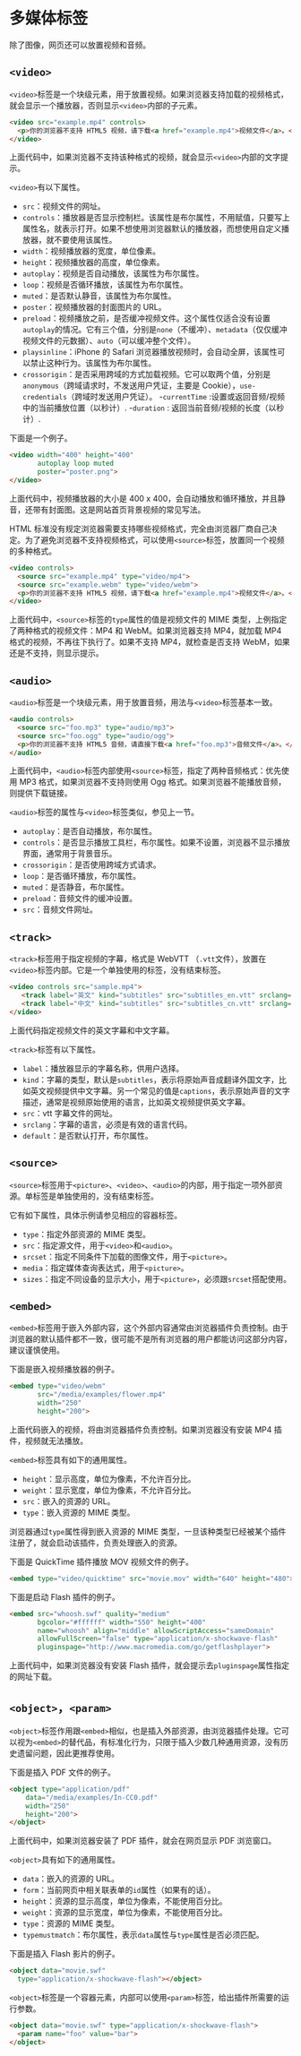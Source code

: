 # 多媒体标签

除了图像，网页还可以放置视频和音频。

## `<video>`

`<video>`标签是一个块级元素，用于放置视频。如果浏览器支持加载的视频格式，就会显示一个播放器，否则显示`<video>`内部的子元素。

```html
<video src="example.mp4" controls>
  <p>你的浏览器不支持 HTML5 视频，请下载<a href="example.mp4">视频文件</a>。</p>
</video>
```

上面代码中，如果浏览器不支持该种格式的视频，就会显示`<video>`内部的文字提示。

`<video>`有以下属性。

- `src`：视频文件的网址。
- `controls`：播放器是否显示控制栏。该属性是布尔属性，不用赋值，只要写上属性名，就表示打开。如果不想使用浏览器默认的播放器，而想使用自定义播放器，就不要使用该属性。
- `width`：视频播放器的宽度，单位像素。
- `height`：视频播放器的高度，单位像素。
- `autoplay`：视频是否自动播放，该属性为布尔属性。
- `loop`：视频是否循环播放，该属性为布尔属性。
- `muted`：是否默认静音，该属性为布尔属性。
- `poster`：视频播放器的封面图片的 URL。
- `preload`：视频播放之前，是否缓冲视频文件。这个属性仅适合没有设置`autoplay`的情况。它有三个值，分别是`none`（不缓冲）、`metadata`（仅仅缓冲视频文件的元数据）、`auto`（可以缓冲整个文件）。
- `playsinline`：iPhone 的 Safari 浏览器播放视频时，会自动全屏，该属性可以禁止这种行为。该属性为布尔属性。
- `crossorigin`：是否采用跨域的方式加载视频。它可以取两个值，分别是`anonymous`（跨域请求时，不发送用户凭证，主要是 Cookie），`use-credentials`（跨域时发送用户凭证）。
-`currentTime` :设置或返回音频/视频中的当前播放位置（以秒计）.
-`duration` : 返回当前音频/视频的长度（以秒计）.

下面是一个例子。

```html
<video width="400" height="400"
       autoplay loop muted
       poster="poster.png">
</video>
```

上面代码中，视频播放器的大小是 400 x 400，会自动播放和循环播放，并且静音，还带有封面图。这是网站首页背景视频的常见写法。

HTML 标准没有规定浏览器需要支持哪些视频格式，完全由浏览器厂商自己决定。为了避免浏览器不支持视频格式，可以使用`<source>`标签，放置同一个视频的多种格式。

```html
<video controls>
  <source src="example.mp4" type="video/mp4">
  <source src="example.webm" type="video/webm">
  <p>你的浏览器不支持 HTML5 视频，请下载<a href="example.mp4">视频文件</a>。</p>
</video>
```

上面代码中，`<source>`标签的`type`属性的值是视频文件的 MIME 类型，上例指定了两种格式的视频文件：MP4 和 WebM。如果浏览器支持 MP4，就加载 MP4 格式的视频，不再往下执行了。如果不支持 MP4，就检查是否支持 WebM，如果还是不支持，则显示提示。

## `<audio>`

`<audio>`标签是一个块级元素，用于放置音频，用法与`<video>`标签基本一致。

```html
<audio controls>
  <source src="foo.mp3" type="audio/mp3">
  <source src="foo.ogg" type="audio/ogg">
  <p>你的浏览器不支持 HTML5 音频，请直接下载<a href="foo.mp3">音频文件</a>。</p>
</audio>
```

上面代码中，`<audio>`标签内部使用`<source>`标签，指定了两种音频格式：优先使用 MP3 格式，如果浏览器不支持则使用 Ogg 格式。如果浏览器不能播放音频，则提供下载链接。

`<audio>`标签的属性与`<video>`标签类似，参见上一节。

- `autoplay`：是否自动播放，布尔属性。
- `controls`：是否显示播放工具栏，布尔属性。如果不设置，浏览器不显示播放界面，通常用于背景音乐。
- `crossorigin`：是否使用跨域方式请求。
- `loop`：是否循环播放，布尔属性。
- `muted`：是否静音，布尔属性。
- `preload`：音频文件的缓冲设置。
- `src`：音频文件网址。

## `<track>`

`<track>`标签用于指定视频的字幕，格式是 WebVTT （`.vtt`文件），放置在`<video>`标签内部。它是一个单独使用的标签，没有结束标签。

```html
<video controls src="sample.mp4">
   <track label="英文" kind="subtitles" src="subtitles_en.vtt" srclang="en">
   <track label="中文" kind="subtitles" src="subtitles_cn.vtt" srclang="cn" default>
</video>
```

上面代码指定视频文件的英文字幕和中文字幕。

`<track>`标签有以下属性。

- `label`：播放器显示的字幕名称，供用户选择。
- `kind`：字幕的类型，默认是`subtitles`，表示将原始声音成翻译外国文字，比如英文视频提供中文字幕。另一个常见的值是`captions`，表示原始声音的文字描述，通常是视频原始使用的语言，比如英文视频提供英文字幕。
- `src`：vtt 字幕文件的网址。
- `srclang`：字幕的语言，必须是有效的语言代码。
- `default`：是否默认打开，布尔属性。

## `<source>`

`<source>`标签用于`<picture>`、`<video>`、`<audio>`的内部，用于指定一项外部资源。单标签是单独使用的，没有结束标签。

它有如下属性，具体示例请参见相应的容器标签。

- `type`：指定外部资源的 MIME 类型。
- `src`：指定源文件，用于`<video>`和`<audio>`。
- `srcset`：指定不同条件下加载的图像文件，用于`<picture>`。
- `media`：指定媒体查询表达式，用于`<picture>`。
- `sizes`：指定不同设备的显示大小，用于`<picture>`，必须跟`srcset`搭配使用。

## `<embed>`

`<embed>`标签用于嵌入外部内容，这个外部内容通常由浏览器插件负责控制。由于浏览器的默认插件都不一致，很可能不是所有浏览器的用户都能访问这部分内容，建议谨慎使用。

下面是嵌入视频播放器的例子。

```html
<embed type="video/webm"
       src="/media/examples/flower.mp4"
       width="250"
       height="200">
```

上面代码嵌入的视频，将由浏览器插件负责控制。如果浏览器没有安装 MP4 插件，视频就无法播放。

`<embed>`标签具有如下的通用属性。

- `height`：显示高度，单位为像素，不允许百分比。
- `weight`：显示宽度，单位为像素，不允许百分比。
- `src`：嵌入的资源的 URL。
- `type`：嵌入资源的 MIME 类型。

浏览器通过`type`属性得到嵌入资源的 MIME 类型，一旦该种类型已经被某个插件注册了，就会启动该插件，负责处理嵌入的资源。

下面是 QuickTime 插件播放 MOV 视频文件的例子。

```html
<embed type="video/quicktime" src="movie.mov" width="640" height="480">
```

下面是启动 Flash 插件的例子。

```html
<embed src="whoosh.swf" quality="medium"
       bgcolor="#ffffff" width="550" height="400"
       name="whoosh" align="middle" allowScriptAccess="sameDomain"
       allowFullScreen="false" type="application/x-shockwave-flash"
       pluginspage="http://www.macromedia.com/go/getflashplayer">
```

上面代码中，如果浏览器没有安装 Flash 插件，就会提示去`pluginspage`属性指定的网址下载。

## `<object>`，`<param>`

`<object>`标签作用跟`<embed>`相似，也是插入外部资源，由浏览器插件处理。它可以视为`<embed>`的替代品，有标准化行为，只限于插入少数几种通用资源，没有历史遗留问题，因此更推荐使用。

下面是插入 PDF 文件的例子。

```html
<object type="application/pdf"
    data="/media/examples/In-CC0.pdf"
    width="250"
    height="200">
</object>
```

上面代码中，如果浏览器安装了 PDF 插件，就会在网页显示 PDF 浏览窗口。

`<object>`具有如下的通用属性。

- `data`：嵌入的资源的 URL。
- `form`：当前网页中相关联表单的`id`属性（如果有的话）。
- `height`：资源的显示高度，单位为像素，不能使用百分比。
- `weight`：资源的显示宽度，单位为像素，不能使用百分比。
- `type`：资源的 MIME 类型。
- `typemustmatch`：布尔属性，表示`data`属性与`type`属性是否必须匹配。

下面是插入 Flash 影片的例子。

```html
<object data="movie.swf"
  type="application/x-shockwave-flash"></object>
```

`<object>`标签是一个容器元素，内部可以使用`<param>`标签，给出插件所需要的运行参数。

```html
<object data="movie.swf" type="application/x-shockwave-flash">
  <param name="foo" value="bar">
</object>
```

